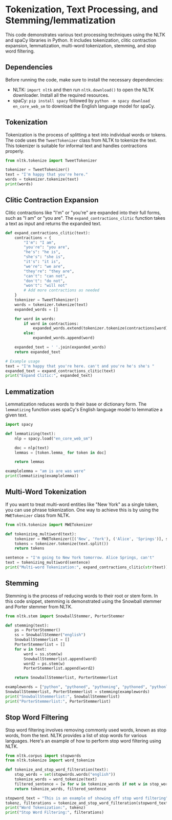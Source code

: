 # Tokenization, Text Processing, and Stemming/lemmatization

This code demonstrates various text processing techniques using the NLTK and spaCy libraries in Python. It includes tokenization, clitic contraction expansion, lemmatization, multi-word tokenization, stemming, and stop word filtering.

## Dependencies

Before running the code, make sure to install the necessary dependencies:

- NLTK: `import nltk` and then run `nltk.download()` to open the NLTK downloader. Install all the required resources.
- spaCy: `pip install spacy` followed by `python -m spacy download en_core_web_sm` to download the English language model for spaCy.

## Tokenization

Tokenization is the process of splitting a text into individual words or tokens. The code uses the `TweetTokenizer` class from NLTK to tokenize the text. This tokenizer is suitable for informal text and handles contractions properly.

```python
from nltk.tokenize import TweetTokenizer

tokenizer = TweetTokenizer()
text = "I'm happy that you're here."
words = tokenizer.tokenize(text)
print(words)
```
## Clitic Contraction Expansion

Clitic contractions like "I'm" or "you're" are expanded into their full forms, such as "I am" or "you are". The `expand_contractions_clitic` function takes a text as input and returns the expanded text.

```python
def expand_contractions_clitic(text):
    contractions = {
        "I'm": "I am",
        "you're": "you are",
        "he's": "he is",
        "she's": "she is",
        "it's": "it is",
        "we're": "we are",
        "they're": "they are",
        "can't": "can not",
        "don't": "do not",
        "won't": "will not"
        # Add more contractions as needed
    }
    tokenizer = TweetTokenizer()
    words = tokenizer.tokenize(text)
    expanded_words = []

    for word in words:
        if word in contractions:
            expanded_words.extend(tokenizer.tokenize(contractions[word]))
        else:
            expanded_words.append(word)

    expanded_text = ' '.join(expanded_words)
    return expanded_text

# Example usage
text = "I'm happy that you're here. can't and you're he's she's "
expanded_text = expand_contractions_clitic(text)
print("Expand Clitic:", expanded_text)
```
## Lemmatization

Lemmatization reduces words to their base or dictionary form. The `lemmatizing` function uses spaCy's English language model to lemmatize a given text.

```python
import spacy

def lemmatizing(text):
    nlp = spacy.load("en_core_web_sm")

    doc = nlp(text)
    lemmas = [token.lemma_ for token in doc]

    return lemmas

examplelemma = "am is are was were"
print(lemmatizing(examplelemma))
```
## Multi-Word Tokenization

If you want to treat multi-word entities like "New York" as a single token, you can use phrase tokenization. One way to achieve this is by using the `MWETokenizer` class from NLTK.

```python
from nltk.tokenize import MWETokenizer

def tokenizing_multiword(text):
    tokenizer = MWETokenizer([('New', 'York'), ('Alice', 'Springs')], separator=' ')
    tokens = tokenizer.tokenize(text.split())
    return tokens

sentence = "I'm going to New York tomorrow. Alice Springs, can't"
text = tokenizing_multiword(sentence)
print("Multi-word Tokenization:", expand_contractions_clitic(str(text)))
```

## Stemming

Stemming is the process of reducing words to their root or stem form. In this code snippet, stemming is demonstrated using the Snowball stemmer and Porter stemmer from NLTK.

```python
from nltk.stem import SnowballStemmer, PorterStemmer

def stemming(text):
    ps = PorterStemmer()
    ss = SnowballStemmer("english")
    SnowballStemmerlist = []
    PorterStemmerlist = []
    for w in text:
        word = ss.stem(w)
        SnowballStemmerlist.append(word)
        word2 = ps.stem(w)
        PorterStemmerlist.append(word2)

    return SnowballStemmerlist, PorterStemmerlist

examplewords = ["python", "pythoned", "pythoning", "pythoned", "pythonly"]
SnowballStemmerlist, PorterStemmerlist = stemming(examplewords)
print("SnowballStemmerlist:", SnowballStemmerlist)
print("PorterStemmerlist:", PorterStemmerlist)
```

## Stop Word Filtering

Stop word filtering involves removing commonly used words, known as stop words, from the text. NLTK provides a list of stop words for various languages. Here's an example of how to perform stop word filtering using NLTK.

```python
from nltk.corpus import stopwords
from nltk.tokenize import word_tokenize

def tokenize_and_stop_word_filteration(text):
    stop_words = set(stopwords.words("english"))
    tokenize_words = word_tokenize(text)
    filtered_sentence = [w for w in tokenize_words if not w in stop_words]
    return tokenize_words, filtered_sentence

stopword_text = "This is an example of showing off stop word filtering"
tokenz, filterations = tokenize_and_stop_word_filteration(stopword_text)
print("Word Tokenization:", tokenz)
print("Stop Word Filtering:", filterations)


